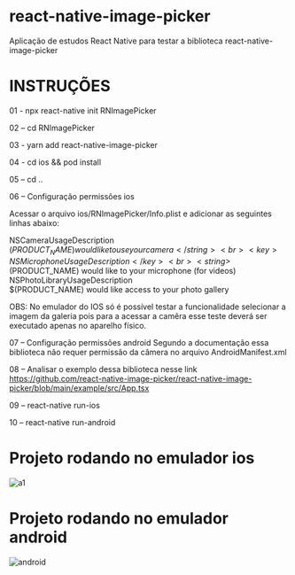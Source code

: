 # react-native-image-picker
Aplicação de estudos React Native para testar a biblioteca react-native-image-picker

# INSTRUÇÕES

01 - npx react-native init RNImagePicker

02 – cd RNImagePicker    

03 - yarn add react-native-image-picker

04 - cd ios && pod install

05 – cd ..

06 – Configuração permissões ios

Acessar o arquivo ios/RNImagePicker/Info.plist e adicionar as seguintes linhas abaixo: 

<key>NSCameraUsageDescription</key><br>
<string>$(PRODUCT_NAME) would like to use your camera</string><br>
<key>NSMicrophoneUsageDescription</key><br>
<string>$(PRODUCT_NAME) would like to your microphone (for videos)</string><br>
<key>NSPhotoLibraryUsageDescription</key><br>
<string>$(PRODUCT_NAME) would like access to your photo gallery</string>


OBS: No emulador do IOS só é possível testar a funcionalidade selecionar a imagem da galeria pois para a acessar a camêra esse teste deverá ser executado apenas no aparelho físico.

07 – Configuração permissões android
Segundo a documentação essa biblioteca não requer permissão da câmera no arquivo AndroidManifest.xml

08 – Analisar o exemplo dessa biblioteca nesse link
https://github.com/react-native-image-picker/react-native-image-picker/blob/main/example/src/App.tsx

09 – react-native run-ios 

10 – react-native run-android

# Projeto rodando no emulador ios<br/>
![a1](https://user-images.githubusercontent.com/5804067/120245016-466b4f80-c242-11eb-825e-b6b5439ee07c.gif)

# Projeto rodando no emulador android<br/>
![android](https://user-images.githubusercontent.com/5804067/120245941-2ee19600-c245-11eb-9ae7-84dfb0597534.gif)




